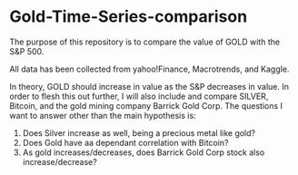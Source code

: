 # Gold-Time-Series-comparison
The purpose of this repository is to compare the value of GOLD with the S&P 500.

All data has been collected from yahoo!Finance, Macrotrends, and Kaggle.

In theory, GOLD should increase in value as the S&P decreases in value. In order to 
flesh this out further, I will also include and compare SILVER, Bitcoin, and the gold 
mining company Barrick Gold Corp. 
The questions I want to answer other than the  main hypothesis is: 
1. Does Silver increase as well, being a precious metal like gold?
2. Does Gold have aa dependant correlation with Bitcoin?
3. As gold increases/decreases, does Barrick Gold Corp stock also increase/decrease?
